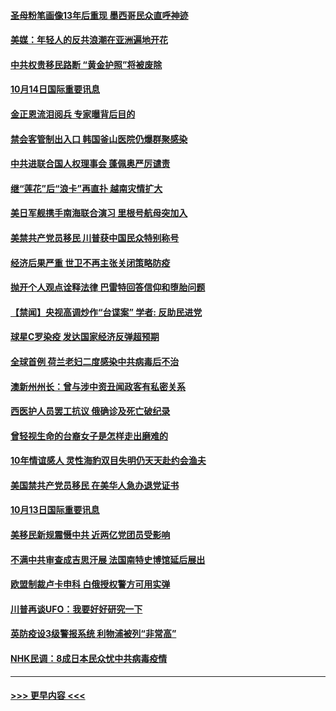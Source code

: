 #### [圣母粉笔画像13年后重现 墨西哥民众直呼神迹](../pages/prog202/a102962929.md?t=10141851) 
#### [美媒：年轻人的反共浪潮在亚洲遍地开花](../pages/prog202/a102962992.md?t=10141851) 
#### [中共权贵移民路断 “黄金护照”将被废除](../pages/prog202/a102962978.md?t=10141851) 
#### [10月14日国际重要讯息](../pages/prog202/a102962898.md?t=10141851) 
#### [金正恩流泪阅兵 专家曝背后目的](../pages/prog202/a102962916.md?t=10141851) 
#### [禁会客管制出入口 韩国釜山医院仍爆群聚感染](../pages/prog202/a102962908.md?t=10141851) 
#### [中共进联合国人权理事会 蓬佩奥严厉谴责](../pages/prog202/a102962842.md?t=10141851) 
#### [继“莲花”后“浪卡”再直扑 越南灾情扩大](../pages/prog202/a102962837.md?t=10141851) 
#### [美日军舰携手南海联合演习 里根号航母突加入](../pages/prog202/a102962772.md?t=10141851) 
#### [美禁共产党员移民 川普获中国民众特别称号](../pages/prog202/a102962776.md?t=10141851) 
#### [经济后果严重 世卫不再主张关闭策略防疫](../pages/prog202/a102962669.md?t=10141851) 
#### [抛开个人观点诠释法律 巴雷特回答信仰和堕胎问题](../pages/prog202/a102962526.md?t=10141851) 
#### [【禁闻】央视高调炒作“台谍案” 学者: 反助民进党](../pages/prog202/a102962615.md?t=10141851) 
#### [球星C罗染疫 发达国家经济反弹超预期](../pages/prog202/a102962613.md?t=10141851) 
#### [全球首例 荷兰老妇二度感染中共病毒后不治](../pages/prog202/a102962459.md?t=10141851) 
#### [澳新州州长：曾与涉中资丑闻政客有私密关系](../pages/prog202/a102962472.md?t=10141851) 
#### [西医护人员罢工抗议 俄确诊及死亡破纪录](../pages/prog202/a102962446.md?t=10141851) 
#### [曾轻视生命的台裔女子是怎样走出磨难的](../pages/prog202/a102962442.md?t=10141851) 
#### [10年情谊感人 灵性海豹双目失明仍天天赴约会渔夫](../pages/prog202/a102961555.md?t=10141851) 
#### [美国禁共产党员移民 在美华人急办退党证书](../pages/prog202/a102962216.md?t=10141851) 
#### [10月13日国际重要讯息](../pages/prog202/a102962200.md?t=10141851) 
#### [美移民新规震慑中共 近两亿党团员受影响](../pages/prog202/a102962187.md?t=10141851) 
#### [不满中共审查成吉思汗展 法国南特史博馆延后展出](../pages/prog202/a102962168.md?t=10141851) 
#### [欧盟制裁卢卡申科 白俄授权警方可用实弹](../pages/prog202/a102962133.md?t=10141851) 
#### [川普再谈UFO：我要好好研究一下](../pages/prog202/a102962087.md?t=10141851) 
#### [英防疫设3级警报系统  利物浦被列“非常高”](../pages/prog202/a102962057.md?t=10141851) 
#### [NHK民调：8成日本民众忧中共病毒疫情](../pages/prog202/a102962043.md?t=10141851) 

----
#### [ >>> 更早内容 <<< ](../indexes/prog202-earlier.md)
